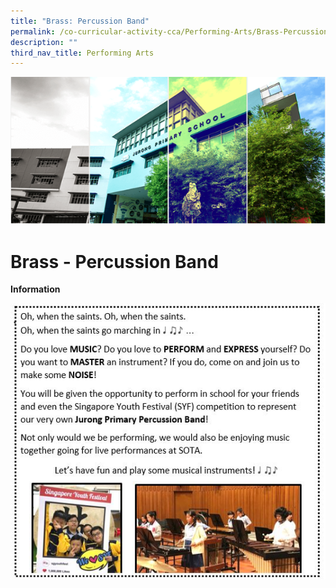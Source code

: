 ```yaml
---
title: "Brass: Percussion Band"
permalink: /co-curricular-activity-cca/Performing-Arts/Brass-Percussion-Band/
description: ""
third_nav_title: Performing Arts
---
```

![](/images/Banner.png)

Brass - Percussion Band
=======================

<b>Information</b>


![](/images/Brass_CCA2020.jpg)